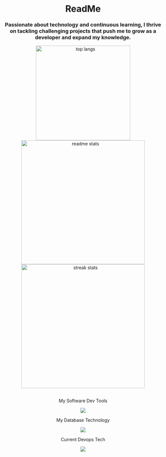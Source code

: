 <h1 align="center">ReadMe</h1>
<h3 align="center">Passionate about technology and continuous learning, I thrive on tackling challenging projects that push me to grow as a developer and expand my knowledge.</h3>

<div align=center>
  <img width=298 src="https://github-readme-stats.vercel.app/api/top-langs/?username=RAFLY404&layout=compact&theme=react&border_radius=10&size_weight=0.5&count_weight=0.5&exclude_repo=github-readme-stats" alt="top langs" />
  <img width=390 src="https://github-readme-stats-salesp07.vercel.app/api?username=RAFLY404&count_private=true&show_icons=true&theme=react&rank_icon=github&border_radius=10" alt="readme stats" />
  <br/>
  <img width=390 align="center"  src="https://streak-stats.demolab.com/?user=RAFLY404&count_private=true&theme=react&border_radius=10" alt="streak stats"/>
</div>

<br>

<p align="center">My Software Dev Tools</p>
<p align="center">
  <a>
    <img src="https://skillicons.dev/icons?i=nodejs,express,flutter,react,vite,tailwind,laravel,c,js,php"/>
  </a>
</p>

<p align="center">My Database Technology</p>
<p align="center">
  <a>
    <img src="https://skillicons.dev/icons?i=mysql,postgres,mongodb"/>
  </a>
</p>

<p align="center">Current Devops Tech</p>
<p align="center">
  <a>
    <img src="https://skillicons.dev/icons?i=windows,git,github"/>
  </a>
</p>
